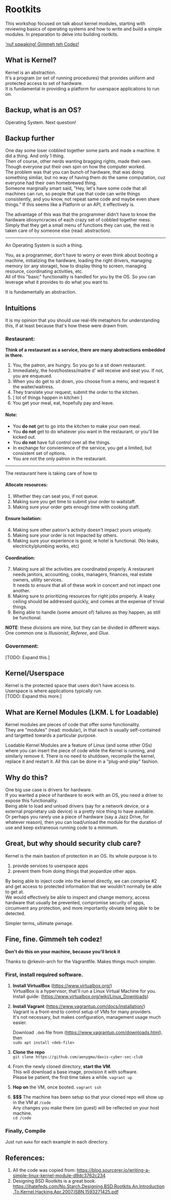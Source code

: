# Rootkits
This workshop focused on talk about kernel modules, starting with reviewing basics of operating systems and how to write and build a simple modules. In preparation to delve into building rootkits.

['nuf sqwaking! Gimmeh teh Codez!](#fine-fine-gimmeh-teh-codez)

## What is Kernel?
Kernel is an abstraction.  
It's a program (or set of running procedures) that provides uniform and protected access to set of hardware.  
It is fundamental in providing a platform for userspace applications to run on.

## Backup, what is an OS?
Operating System. Next question!

## Backup further
One day some loser cobbled together some parts and made a machine. It did a thing. And only 1 thing.  
Then of course, other nerds wanting bragging rights, made their own. Though everyone put their own spin on how the computer worked.  
The problem was that you can bunch of hardware, that was doing something simliar, but no way of having them do the same computation, cuz everyone had their own homebrewed thing.  
Someone marginally smart said, "Hey, let's have some code that all machines can run, so people that use that code can write things consistently, and you know, not repeat same code and maybe even share things."
If this seems like a Platform or an API, it effectively is.

The advantage of this was that the programmer didn't have to know the hardware idiosyncracies of each crazy set of cobbled together mess. Simply that they get a small menu of functions they can use, the rest is taken care of by someone else (read: abstraction).

--- 
An Operating System is such a thing.  

You, as a programmer, don't have to worry or even think about booting a machine, initializing the hardware, loading the right drivers, managing memory (or any storage), how to display thing to screen, managing resource, coordinating activities, etc.  
All of this "basic" functionality is handled for you by the OS. So you can leverage what it provides to do what you want to.   

It is fundamentally an abstraction.  

## Intuitions
It is my opinion that you should use real-life metaphors for understanding this, if at least because that's how these were drawn from.  

### Restaurant:
__Think of a restaurant as a service, there are many abstractions embedded in there.__

1. You, the patron, are hungry. So you go to a sit down restaurant.
2. Immediately, the host/hostess/maitre d' will receive and seat you. If not, you are enqueued.
3. When you do get to sit down, you choose from a menu, and request it the waiter/waitress.
4. They translate your request, submit the order to the kitchen.
5. [ lot of things happen in kitchen ]
6. You get your meal, eat, hopefully pay and leave.

#### Note:
* You __do not__ get to go into the kitchen to make your own meal.
* You __do not__ get to do whatever you want in the restaurant, or you'll be kicked out.
* You __do not__ have full control over all the things.
* In exchange for convienience of the service, you get a limited, but consistent set of options.
* You are not the only patron in the restaurant.
---

The restaurant here is taking care of how to 
#### Allocate resources: 
1. Whether they can seat you, if not queue.
2. Making sure you get time to submit your order to waitstaff.
3. Making sure your order gets enough time with cooking staff.

#### Ensure Isolation:  
4. Making sure other patron's activity doesn't impact yours uniquely.
5. Making sure your order is not impacted by others.
6. Making sure your experience is good; ie hotel is functional. (No leaks, electricity/plumbing works, etc)

#### Coordination:  
7. Making sure all the activities are coordinated properly. A restaurant needs janitors, accounting, cooks, managers, finances, real estate owners, utility services.  
It needs to ensure that all of these work in concert and not impact one another.
8. Making sure to prioritizing resources for right jobs properly. A leaky ceiling should be addressed quickly, and comes at the expense of trivial things.
9. Being able to handle (some amount of) failures as they happen, as still be functional.

__NOTE__: these divisions are mine, but they can be divided in different ways. One common one is _Illusionist_, _Referee_, and _Glue_. 

### Government:
[TODO: Expand this.]

## Kernel/Userspace
Kernel is the protected space that users don't have access to.  
Userspace is where applications typically run.  
[TODO: Expand this more.]

## What are Kernel Modules (LKM. L for Loadable)
Kernel modules are pieces of code that offer some functionality.   
They are "modules" (read: modular), in that each is usually self-contained and targetted towards a particular purpose.  

Loadable Kernel Modules are a feature of Linux (and some other OSs) where you can insert the piece of code while the Kernel is running, and similarly remove it. There is no need to shutdown, recompile the kernel, replace it and restart it. All this can be done in a "plug-and-play" fashion.

## Why do this?
One big use case is drivers for hardware.  
If you wanted a piece of hardware to work with an OS, you need a driver to expose this functionality.  
Being able to load and unload drivers (say for a network device, or a external proprietary usb device) is a pretty nice thing to have available.  
Or perhaps you rarely use a piece of hardware (say a Jazz Drive, for whatever reason), then you can load/unload the module for the duration of use and keep extraneous running code to a minimum.

## Great, but why should security club care?
Kernel is the main bastion of protection in an OS. 
Its whole purpose is to  
1) provide services to userspace apps  
2) prevent them from doing things that jeopardize other apps.  

By being able to inject code into the kernel directly, we can comprise #2 and get access to protected information that we wouldn't normally be able to get at.  
We would effectively be able to inspect and change memory, access hardware that usually be prevented, compromise security of apps, circumvent any protection, and more importantly obviate being able to be detected.   

Simpler terms, ultimate pwnage.

## Fine, fine. Gimmeh teh codez!
__Don't do this on your machine, because you'll brick it__  

Thanks to @rkevin-arch for the Vagrantfile. Makes things much simpler.

### First, install required software.  

1. __Install VirtualBox__ (https://www.virtualbox.org/)  
    VirtualBox is a hypervisor, that'll run a Linux Virtual Machine for you.
    Install guide: (https://www.virtualbox.org/wiki/Linux_Downloads)

2. __Install Vagrant__ (https://www.vagrantup.com/docs/installation/)  
    Vagrant is a front-end to control setup of VMs for many providers.  
    It's not necessary, but makes configuration, management usage much easier.   
 
    Download `.deb` file from (https://www.vagrantup.com/downloads.html), then  
``sudo apt install <deb-file>``

3. __Clone the repo__  
``git clone https://github.com/aenygma/davis-cyber-sec-club ``

4. From the newly cloned directory, __start the VM__.  
    This will download a base image, provision it with software.  
    Please be patient, the first time takes a while.
``vagrant up``

5. __Hop on__ the VM, once booted.
``vagrant ssh``

6. __$$$__ 
    The machine has been setup so that your cloned repo will show up in the VM at ``/code``  
    Any changes you make there (on guest)  will be reflected on your host machine.  
``cd /code``

### Finally, Compile
Just run `make` for each example in each directory.

## References:
1. All the code was copied from: https://blog.sourcerer.io/writing-a-simple-linux-kernel-module-d9dc3762c234
2. Designing BSD Rootkits is a great book. https://ihatefeds.com/No.Starch.Designing.BSD.Rootkits.An.Introduction.To.Kernel.Hacking.Apr.2007.ISBN.1593271425.pdf
